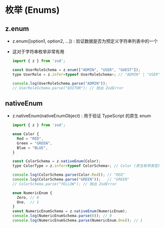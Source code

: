 # 枚举 (Enums)

## z.enum

+ z.enum([option1, option2, ...]) : 验证数据是否为预定义字符串列表中的一个
+ 这对于字符串枚举非常有用

  ```js
  import { z } from 'zod';

  const UserRoleSchema = z.enum(["ADMIN", "USER", "GUEST"]);
  type UserRole = z.infer<typeof UserRoleSchema>; // "ADMIN" | "USER" | "GUEST"

  console.log(UserRoleSchema.parse("ADMIN"));
  // UserRoleSchema.parse("EDITOR"); // 抛出 ZodError

  ```

## nativeEnum

+ z.nativeEnum(nativeEnumObject) : 用于验证 TypeScript 的原生 enum

  ```js
  import { z } from 'zod';

  enum Color {
    Red = "RED",
    Green = "GREEN",
    Blue = "BLUE",
  }

  const ColorSchema = z.nativeEnum(Color);
  type ColorType = z.infer<typeof ColorSchema>; // Color (原生枚举类型)

  console.log(ColorSchema.parse(Color.Red)); // "RED"
  console.log(ColorSchema.parse("GREEN"));   // "GREEN"
  // ColorSchema.parse("YELLOW"); // 抛出 ZodError

  enum NumericEnum {
    Zero, // 0
    One,  // 1
  }
  const NumericEnumSchema = z.nativeEnum(NumericEnum);
  console.log(NumericEnumSchema.parse(0)); // 0
  console.log(NumericEnumSchema.parse(NumericEnum.One)); // 1

  ```
